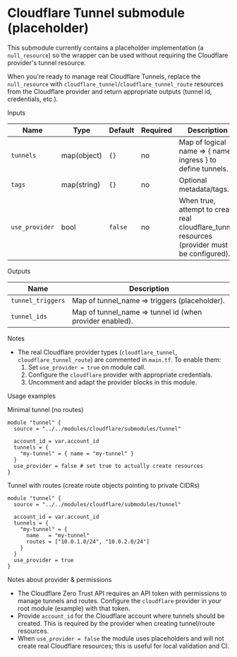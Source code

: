 # Cloudflare Tunnel submodule (placeholder)

This submodule currently contains a placeholder implementation (a `null_resource`) so the wrapper can be used without requiring the Cloudflare provider's tunnel resource.

When you're ready to manage real Cloudflare Tunnels, replace the `null_resource` with `cloudflare_tunnel`/`cloudflare_tunnel_route` resources from the Cloudflare provider and return appropriate outputs (tunnel id, credentials, etc.).

Inputs

| Name | Type | Default | Required | Description |
|------|------|---------|----------|-------------|
| `tunnels` | map(object) | `{}` | no | Map of logical name => { name, ingress } to define tunnels. |
| `tags` | map(string) | `{}` | no | Optional metadata/tags. |
| `use_provider` | bool | `false` | no | When true, attempt to create real cloudflare_tunnel resources (provider must be configured). |

Outputs

| Name | Description |
|------|-------------|
| `tunnel_triggers` | Map of tunnel_name => triggers (placeholder). |
| `tunnel_ids` | Map of tunnel_name => tunnel id (when provider enabled). |

Notes

- The real Cloudflare provider types (`cloudflare_tunnel`, `cloudflare_tunnel_route`) are commented in `main.tf`. To enable them:
  1. Set `use_provider = true` on module call.
  2. Configure the `cloudflare` provider with appropriate credentials.
  3. Uncomment and adapt the provider blocks in this module.

Usage examples

Minimal tunnel (no routes)

```hcl
module "tunnel" {
  source = "../../modules/cloudflare/submodules/tunnel"

  account_id = var.account_id
  tunnels = {
    "my-tunnel" = { name = "my-tunnel" }
  }
  use_provider = false # set true to actually create resources
}
```

Tunnel with routes (create route objects pointing to private CIDRs)

```hcl
module "tunnel" {
  source = "../../modules/cloudflare/submodules/tunnel"

  account_id = var.account_id
  tunnels = {
    "my-tunnel" = {
      name   = "my-tunnel"
      routes = ["10.0.1.0/24", "10.0.2.0/24"]
    }
  }
  use_provider = true
}
```

Notes about provider & permissions

- The Cloudflare Zero Trust API requires an API token with permissions to manage tunnels and routes. Configure the `cloudflare` provider in your root module (example) with that token.
- Provide `account_id` for the Cloudflare account where tunnels should be created. This is required by the provider when creating tunnel/route resources.
- When `use_provider = false` the module uses placeholders and will not create real Cloudflare resources; this is useful for local validation and CI.
